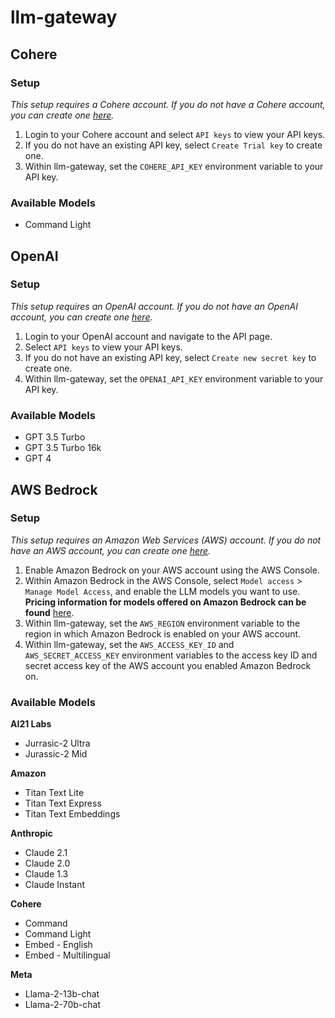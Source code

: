 # llm-gateway

## Cohere

### Setup

*This setup requires a Cohere account. If you do not have a Cohere account, you can create one [here](https://cohere.ai/).*

1. Login to your Cohere account and select `API keys` to view your API keys.
2. If you do not have an existing API key, select `Create Trial key` to create one.
3. Within llm-gateway, set the `COHERE_API_KEY` environment variable to your API key.

### Available Models

- Command Light

## OpenAI

### Setup

*This setup requires an OpenAI account. If you do not have an OpenAI account, you can create one [here](https://beta.openai.com/).*

1. Login to your OpenAI account and navigate to the API page.
2. Select `API keys` to view your API keys.
2. If you do not have an existing API key, select `Create new secret key` to create one.
3. Within llm-gateway, set the `OPENAI_API_KEY` environment variable to your API key.

### Available Models

- GPT 3.5 Turbo
- GPT 3.5 Turbo 16k
- GPT 4

## AWS Bedrock

### Setup

*This setup requires an Amazon Web Services (AWS) account. If you do not have an AWS account, you can create one [here](https://aws.amazon.com/).*

1. Enable Amazon Bedrock on your AWS account using the AWS Console.
2. Within Amazon Bedrock in the AWS Console, select `Model access` > `Manage Model Access`, and enable the LLM models you want to use. </br> **Pricing information for models offered on Amazon Bedrock can be found** [here](https://aws.amazon.com/bedrock/pricing/).
3. Within llm-gateway, set the `AWS_REGION` environment variable to the region in which Amazon Bedrock is enabled on your AWS account.
4. Within llm-gateway, set the `AWS_ACCESS_KEY_ID` and `AWS_SECRET_ACCESS_KEY` environment variables to the access key ID and secret access key of the AWS account you enabled Amazon Bedrock on.

### Available Models

**AI21 Labs**
- Jurrasic-2 Ultra
- Jurassic-2 Mid

**Amazon**
- Titan Text Lite
- Titan Text Express
- Titan Text Embeddings

**Anthropic**
- Claude 2.1
- Claude 2.0
- Claude 1.3
- Claude Instant

**Cohere**
- Command
- Command Light
- Embed - English
- Embed - Multilingual

**Meta**
- Llama-2-13b-chat
- Llama-2-70b-chat
